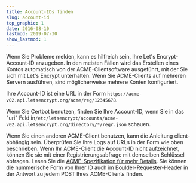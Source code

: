 ```yaml
---
title: Account-IDs finden
slug: account-id
top_graphic: 1
date: 2016-08-10
lastmod: 2019-07-30
show_lastmod: 1
---
```



Wenn Sie Probleme melden, kann es hilfreich sein, Ihre Let's Encrypt-Account-ID anzugeben. In den meisten Fällen wird das Erstellen eines Kontos automatisch von der ACME-Clientsoftware ausgeführt, mit der Sie sich mit Let's Encrypt unterhalten. Wenn Sie ACME-Clients auf mehreren Servern ausführen, sind möglicherweise mehrere Konten konfiguriert.

Ihre Account-ID ist eine URL in der Form `https://acme-v02.api.letsencrypt.org/acme/reg/12345678`.

Wenn Sie Certbot benutzen, finden Sie Ihre Account-ID, wenn Sie in das "uri" Feld in`/etc/letsencrypt/accounts/acme-v02.api.letsencrypt.org/directory/*/regr.json` schauen.

Wenn Sie einen anderen ACME-Client benutzen, kann die Anleitung client-abhängig sein. Überprüfen Sie Ihre Logs auf URLs in der Form wie oben beschrieben. Wenn Ihr ACME-Client die Account-ID nicht aufzeichnet, können Sie sie mit einer Registrierungsabfrage mit demselben Schlüssel abfragen. Lesen Sie die [ACME-Spezifikation für mehr Details](https://tools.ietf.org/html/rfc8555#section-7.3). Sie können die nummerische Form von Ihrer ID auch im Boulder-Requester-Header in der Antwort zu jedem POST Ihres ACME-Clients finden.
